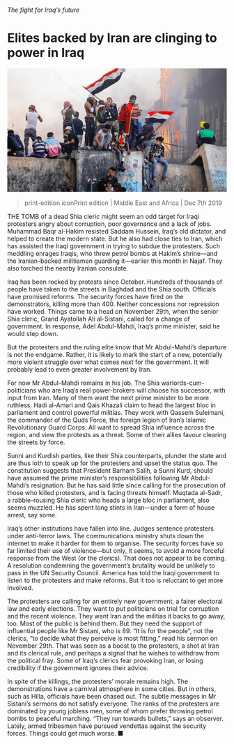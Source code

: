 ###### The fight for Iraq’s future

# Elites backed by Iran are clinging to power in Iraq 

![image](images/20191207_MAP001_0.jpg) 

> print-edition iconPrint edition | Middle East and Africa | Dec 7th 2019 

THE TOMB of a dead Shia cleric might seem an odd target for Iraqi protesters angry about corruption, poor governance and a lack of jobs. Muhammad Baqr al-Hakim resisted Saddam Hussein, Iraq’s old dictator, and helped to create the modern state. But he also had close ties to Iran, which has assisted the Iraqi government in trying to subdue the protesters. Such meddling enrages Iraqis, who threw petrol bombs at Hakim’s shrine—and the Iranian-backed militiamen guarding it—earlier this month in Najaf. They also torched the nearby Iranian consulate. 

Iraq has been rocked by protests since October. Hundreds of thousands of people have taken to the streets in Baghdad and the Shia south. Officials have promised reforms. The security forces have fired on the demonstrators, killing more than 400. Neither concessions nor repression have worked. Things came to a head on November 29th, when the senior Shia cleric, Grand Ayatollah Ali al-Sistani, called for a change of government. In response, Adel Abdul-Mahdi, Iraq’s prime minister, said he would step down. 

But the protesters and the ruling elite know that Mr Abdul-Mahdi’s departure is not the endgame. Rather, it is likely to mark the start of a new, potentially more violent struggle over what comes next for the government. It will probably lead to even greater involvement by Iran. 

For now Mr Abdul-Mahdi remains in his job. The Shia warlords-cum-politicians who are Iraq’s real power-brokers will choose his successor, with input from Iran. Many of them want the next prime minister to be more ruthless. Hadi al-Amari and Qais Khazali claim to head the largest bloc in parliament and control powerful militias. They work with Qassem Suleimani, the commander of the Quds Force, the foreign legion of Iran’s Islamic Revolutionary Guard Corps. All want to spread Shia influence across the region, and view the protests as a threat. Some of their allies favour clearing the streets by force. 

Sunni and Kurdish parties, like their Shia counterparts, plunder the state and are thus loth to speak up for the protesters and upset the status quo. The constitution suggests that President Barham Salih, a Sunni Kurd, should have assumed the prime minister’s responsibilities following Mr Abdul-Mahdi’s resignation. But he has said little since calling for the prosecution of those who killed protesters, and is facing threats himself. Muqtada al-Sadr, a rabble-rousing Shia cleric who heads a large bloc in parliament, also seems muzzled. He has spent long stints in Iran—under a form of house arrest, say some. 

Iraq’s other institutions have fallen into line. Judges sentence protesters under anti-terror laws. The communications ministry shuts down the internet to make it harder for them to organise. The security forces have so far limited their use of violence—but only, it seems, to avoid a more forceful response from the West (or the clerics). That does not appear to be coming. A resolution condemning the government’s brutality would be unlikely to pass in the UN Security Council. America has told the Iraqi government to listen to the protesters and make reforms. But it too is reluctant to get more involved. 

The protesters are calling for an entirely new government, a fairer electoral law and early elections. They want to put politicians on trial for corruption and the recent violence. They want Iran and the militias it backs to go away, too. Most of the public is behind them. But they need the support of influential people like Mr Sistani, who is 89. “It is for the people”, not the clerics, “to decide what they perceive is most fitting,” read his sermon on November 29th. That was seen as a boost to the protesters, a shot at Iran and its clerical rule, and perhaps a signal that he wishes to withdraw from the political fray. Some of Iraq’s clerics fear provoking Iran, or losing credibility if the government ignores their advice. 

In spite of the killings, the protesters’ morale remains high. The demonstrations have a carnival atmosphere in some cities. But in others, such as Hilla, officials have been chased out. The subtle messages in Mr Sistani’s sermons do not satisfy everyone. The ranks of the protesters are dominated by young jobless men, some of whom prefer throwing petrol bombs to peaceful marching. “They run towards bullets,” says an observer. Lately, armed tribesmen have pursued vendettas against the security forces. Things could get much worse. ■ 

